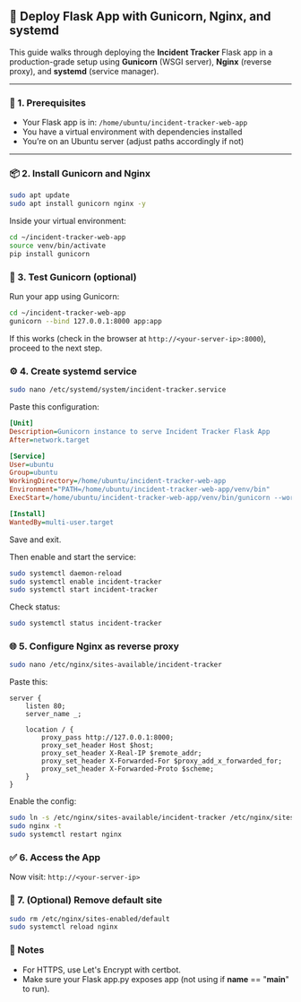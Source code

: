 ## 🚀 Deploy Flask App with Gunicorn, Nginx, and systemd

This guide walks through deploying the **Incident Tracker** Flask app in a production-grade setup using **Gunicorn** (WSGI server), **Nginx** (reverse proxy), and **systemd** (service manager).

---

### 🧰 1. Prerequisites

- Your Flask app is in: `/home/ubuntu/incident-tracker-web-app`
- You have a virtual environment with dependencies installed
- You’re on an Ubuntu server (adjust paths accordingly if not)

---

### 📦 2. Install Gunicorn and Nginx

```bash
sudo apt update
sudo apt install gunicorn nginx -y
```
Inside your virtual environment:
```bash
cd ~/incident-tracker-web-app
source venv/bin/activate
pip install gunicorn
```

### 🧪 3. Test Gunicorn (optional)
Run your app using Gunicorn:
```bash
cd ~/incident-tracker-web-app
gunicorn --bind 127.0.0.1:8000 app:app
```
If this works (check in the browser at `http://<your-server-ip>:8000`), proceed to the next step.

### ⚙️ 4. Create systemd service
```bash
sudo nano /etc/systemd/system/incident-tracker.service
```
Paste this configuration:
```ini
[Unit]
Description=Gunicorn instance to serve Incident Tracker Flask App
After=network.target

[Service]
User=ubuntu
Group=ubuntu
WorkingDirectory=/home/ubuntu/incident-tracker-web-app
Environment="PATH=/home/ubuntu/incident-tracker-web-app/venv/bin"
ExecStart=/home/ubuntu/incident-tracker-web-app/venv/bin/gunicorn --workers 3 --bind 127.0.0.1:8000 app:app

[Install]
WantedBy=multi-user.target
```
Save and exit.

Then enable and start the service:
```bash
sudo systemctl daemon-reload
sudo systemctl enable incident-tracker
sudo systemctl start incident-tracker
```
Check status:

```bash
sudo systemctl status incident-tracker
```

### 🌐 5. Configure Nginx as reverse proxy
```bash
sudo nano /etc/nginx/sites-available/incident-tracker
```
Paste this:
```nginx
server {
    listen 80;
    server_name _;

    location / {
        proxy_pass http://127.0.0.1:8000;
        proxy_set_header Host $host;
        proxy_set_header X-Real-IP $remote_addr;
        proxy_set_header X-Forwarded-For $proxy_add_x_forwarded_for;
        proxy_set_header X-Forwarded-Proto $scheme;
    }
}
```
Enable the config:
```bash
sudo ln -s /etc/nginx/sites-available/incident-tracker /etc/nginx/sites-enabled/
sudo nginx -t
sudo systemctl restart nginx
```

### ✅ 6. Access the App
Now visit:
`http://<your-server-ip>`

### 🧼 7. (Optional) Remove default site
```bash
sudo rm /etc/nginx/sites-enabled/default
sudo systemctl reload nginx
```
### 🧠 Notes
- For HTTPS, use Let's Encrypt with certbot.
- Make sure your Flask app.py exposes app (not using if __name__ == "__main__" to run).

